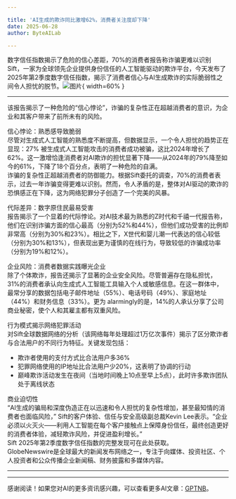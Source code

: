 ```yaml
---

title: 'AI生成的欺诈同比激增62%，消费者关注度却下降'
date: 2025-06-28
author: ByteAILab

---
```


数字信任指数揭示了危险的信心差距，70%的消费者报告称诈骗更难以识别  
Sift，一家为全球领先企业提供身份信任的人工智能驱动的欺诈平台，今天发布了2025年第2季度数字信任指数，揭示了消费者信心与AI生成欺诈的实际脆弱性之间令人担忧的脱节。![图片](https://ai-techpark.com/wp-content/uploads/AI-Generated.jpg){ width=60% }

---
该报告揭示了一种危险的“信心悖论”，诈骗的复杂性正在超越消费者的意识，为企业和其客户带来了前所未有的风险。  

信心悖论：熟悉感导致脆弱  
尽管对生成式人工智能的熟悉度不断提高，但数据显示，一个令人担忧的趋势正在显现：27% 被生成式人工智能攻击的消费者成功被骗，这比2024年增长了62%。这一激增恰逢消费者对AI欺诈的担忧显著下降——从2024年的79%降至如今的61%，下降了18个百分点，表明了一种危险的自满。  
诈骗的复杂性正超越消费者的防御能力。根据Sift委托的调查，70%的消费者表示，过去一年诈骗变得更难以识别。然而，令人矛盾的是，整体对AI驱动的欺诈的恐惧感正在下降，这为网络犯罪分子创造了一个完美的风暴。  

代际差异：数字原住民最易受害  
报告揭示了一个显着的代际悖论。对AI技术最为熟悉的Z时代和千禧一代报告称，他们在识别诈骗方面的信心最高（分别为52%和44%），但他们成功受害的比例却非常高（分别为30%和23%）。相比之下，X世代和婴儿潮一代表达的信心较低（分别为30%和13%），但表现出更为谨慎的在线行为，导致较低的诈骗成功率（分别为19%和12%）。  

企业风险：消费者数据实践曝光企业  
除了个体欺诈，报告还揭示了显著的企业安全风险。尽管普遍存在隐私担忧，31%的消费者承认向生成式人工智能工具输入个人或敏感信息。在这一群体中，最常分享的数据包括电子邮件地址（55%）、电话号码（49%）、家庭地址（44%）和财务信息（33%）。更为 alarmingly的是，14%的人承认分享了公司商业秘密，使个人和其雇主都有双重风险。  

行为模式揭示网络犯罪活动  
对Sift全球数据网络的分析（该网络每年处理超过1万亿次事件）揭示了区分欺诈者与合法用户的不同行为特征。关键发现包括：  

- 欺诈者使用的支付方式比合法用户多36%  
- 犯罪网络使用的IP地址比合法用户少20%，这表明了协调的行动  
- 巅峰欺诈活动发生在夜间（当地时间晚上10点至早上5点），此时许多欺诈团队处于离线状态  

商业迫切性  
“AI生成的骗局和深度伪造正在以迅速和令人担忧的复杂性增加，甚至最知情的消费者也面临风险，” Sift的客户体验、信任与安全高级副总裁Kevin Lee表示。“企业必须以火灭火——利用人工智能在每个客户接触点上保障身份信任，最终创造更好的消费者体验，减轻欺诈风险，并促进盈利增长。”  
Sift 2025年第2季度数字信任指数的完整发现可在此处获取。  
GlobeNewswire是全球最大的新闻发布网络之一，专注于向媒体、投资社区、个人投资者和公众传播企业新闻稿、财务披露和多媒体内容。  

---
---
感谢阅读！如果您对AI的更多资讯感兴趣，可以查看更多AI文章：[GPTNB](https://gptnb.com)。